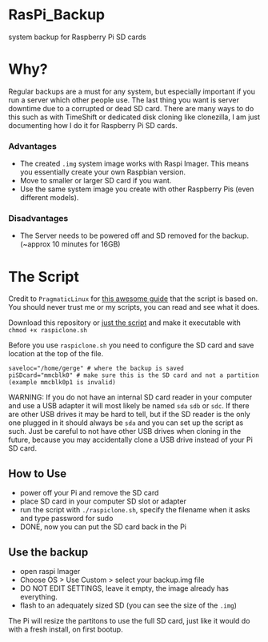 # RasPi_Backup

system backup for Raspberry Pi SD cards

# Why?
Regular backups are a must for any system, but especially important if you run a server which other people use. The last thing you want is server downtime due to a corrupted or dead SD card. There are many ways to do this such as with TimeShift or dedicated disk cloning like clonezilla, I am just documenting how I do it for Raspberry Pi SD cards.

### Advantages
- The created `.img` system image works with Raspi Imager. This means you essentially create your own Raspbian version.
- Move to smaller or larger SD card if you want.
- Use the same system image you create with other Raspberry Pis (even different models).
### Disadvantages
- The Server needs to be powered off and SD removed for the backup. (~approx 10 minutes for 16GB)

# The Script
Credit to `PragmaticLinux` for [this awesome guide](https://www.pragmaticlinux.com/2020/12/how-to-clone-your-raspberry-pi-sd-card-in-linux/) that the script is based on. You should never trust me or my scripts, you can read and see what it does.

Download this repository or [just the script](https://gitea.raspiweb.com:2053/Gerge/RasPi_Backup/src/branch/main/raspiclone.sh) and make it executable with `chmod +x raspiclone.sh`

Before you use `raspiclone.sh` you need to configure the SD card and save location at the top of the file.
```
saveloc="/home/gerge" # where the backup is saved
piSDcard="mmcblk0" # make sure this is the SD card and not a partition (example mmcblk0p1 is invalid)
```
WARNING: If you do not have an internal SD card reader in your computer and use a USB adapter it will most likely be named `sda` `sdb` or `sdc`. If there are other USB drives it may be hard to tell, but if the SD reader is the only one plugged in it should always be `sda` and you can set up the script as such. Just be careful to not have other USB drives when cloning in the future, because you may accidentally clone a USB drive instead of your Pi SD card.

## How to Use
- power off your Pi and remove the SD card
- place SD card in your computer SD slot or adapter
- run the script with `./raspiclone.sh`, specify the filename when it asks and type password for sudo
- DONE, now you can put the SD card back in the Pi

## Use the backup
- open raspi Imager
- Choose OS > Use Custom > select your backup.img file
- DO NOT EDIT SETTINGS, leave it empty, the image already has everything.
- flash to an adequately sized SD (you can see the size of the `.img`)

The Pi will resize the partitons to use the full SD card, just like it would do with a fresh install, on first bootup.
